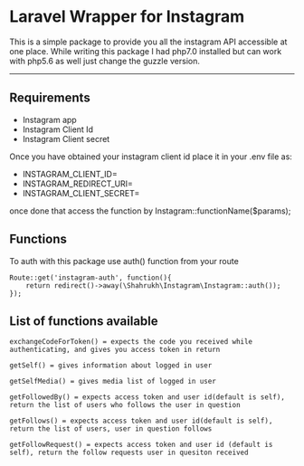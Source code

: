 Laravel Wrapper for Instagram
===================


This is a simple package to provide you all the instagram API accessible at one place. While writing this package I had php7.0 installed but can work with php5.6 as well just change the guzzle version. 

----------


Requirements
-------------

 - Instagram app
 - Instagram Client Id
 - Instagram Client secret

Once you have obtained your instagram client id place it in your .env file as: 

 - INSTAGRAM_CLIENT_ID=
 - INSTAGRAM_REDIRECT_URI= 
 - INSTAGRAM_CLIENT_SECRET= 

once done that access the function by Instagram::functionName($params);

Functions
---------
To auth with this package use auth() function from your route

    Route::get('instagram-auth', function(){
	    return redirect()->away(\Shahrukh\Instagram\Instagram::auth());
    });

List of functions available
---------------------------

    exchangeCodeForToken() = expects the code you received while authenticating, and gives you access token in return 
    
    getSelf() = gives information about logged in user
    
    getSelfMedia() = gives media list of logged in user
    
    getFollowedBy() = expects access token and user id(default is self), return the list of users who follows the user in question
    
    getFollows() = expects access token and user id(default is self), return the list of users, user in question follows

	getFollowRequest() = expects access token and user id (default is self), return the follow requests user in quesiton received
